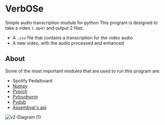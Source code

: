 # VerbOSe
Simple audio transcription module for python
This program is designed to take a video ```(.mp4)``` and output 2 files:
+ A ```.csv``` file that contains a transcription for the video audio
+ A new video, with the audio processed and enhanced
## About
Some of the most important modules that are used to run this program are:
+ Spotify Pedalboard
+ [Numpy](https://engineering.atspotify.com/2021/09/introducing-pedalboard-spotifys-audio-effects-library-for-python/)
+ [Pyorch](https://pytorch.org/)
+ [Pyloudnorm](https://github.com/csteinmetz1/pyloudnorm)
+ [Pydub](https://github.com/jiaaro/pydub)
+ [Assembyai's api](https://www.assemblyai.com/)

![v2-Diagram (1)](https://github.com/lvzrr/VerbOSe/assets/161524890/a964d873-e9ff-43fe-8a8d-354445902a53)
